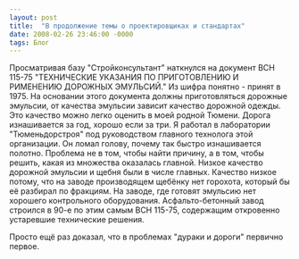 ```yaml
---
layout: post
title:  "В продолжение темы о проектировщиках и стандартах"
date: 2008-02-26 23:46:00 -0000
tags: Блог
---
```


Просматривая базу "Стройконсультант" наткнулся на документ ВСН 115-75 "ТЕХНИЧЕСКИЕ УКАЗАНИЯ ПО ПРИГОТОВЛЕНИЮ И РИМЕНЕНИЮ ДОРОЖНЫХ ЭМУЛЬСИЙ." Из шифра понятно - принят в 1975. На основании этого документа должны приготовляться дорожные эмульсии, от качества эмульсии зависит качество дорожной одежды. Это качество можно легко оценить в моей родной Тюмени. Дорога изнашивается за год, хорошо если за три. Я работал в лаборатории "Тюменьдорстроя" под руководством главного технолога этой организации. Он ломал голову, почему так быстро изнашивается полотно. Проблема не в том, чтобы найти причину, а в том, чтобы решить, какая из множества оказалась главной. Низкое качество дорожной эмульсии и щебня были в числе главных. Качество низкое потому, что на заводе производящем щебёнку нет горохота, который бы её разбирал по фракциям. На заводе, где готовят эмульсию нет хорошего контрольного оборудования. Асфальто-бетонный завод строился в 90-е по этим самым ВСН 115-75, содержащим откровенно устаревшие технические решения.

Просто ещё раз доказал, что в проблемах "дураки и дороги" первично первое.



